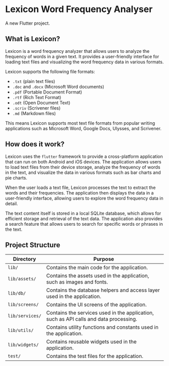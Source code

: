 # Lexicon Word Frequency Analyser

A new Flutter project.

## What is Lexicon?

Lexicon is a word frequency analyzer that allows users to analyze the frequency of words in a given text. It provides a user-friendly interface for loading text files and visualizing the word frequency data in various formats.

Lexicon supports the following file formats:

- `.txt` (plain text files)
- `.doc` and `.docx` (Microsoft Word documents)
- `.pdf` (Portable Document Format)
- `.rtf` (Rich Text Format)
- `.odt` (Open Document Text)
- `.scriv` (Scrivener files)
- `.md` (Markdown files)

This means Lexicon supports most text file formats from popular writing applications such as Microsoft Word, Google Docs, Ulysses, and Scrivener.

## How does it work?

Lexicon uses the `flutter` framework to provide a cross-platform application that can run on both Android and iOS devices. The application allows users to load text files from their device storage, analyze the frequency of words in the text, and visualize the data in various formats such as bar charts and pie charts.

When the user loads a text file, Lexicon processes the text to extract the words and their frequencies. The application then displays the data in a user-friendly interface, allowing users to explore the word frequency data in detail.

The text content itself is stored in a local SQLite database, which allows for efficient storage and retrieval of the text data. The application also provides a search feature that allows users to search for specific words or phrases in the text.

## Project Structure

| Directory       | Purpose                                                                               |
| --------------- | ------------------------------------------------------------------------------------- |
| `lib/`          | Contains the main code for the application.                                           |
| `lib/assets/`   | Contains the assets used in the application, such as images and fonts.                |
| `lib/db/`       | Contains the database helpers and access layer used in the application.               |
| `lib/screens/`  | Contains the UI screens of the application.                                           |
| `lib/services/` | Contains the services used in the application, such as API calls and data processing. |
| `lib/utils/`    | Contains utility functions and constants used in the application.                     |
| `lib/widgets/`  | Contains reusable widgets used in the application.                                    |
| `test/`         | Contains the test files for the application.                                          |
